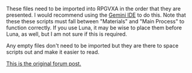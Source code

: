 These files need to be imported into RPGVXA in the order that they are presented. I would recommend using the [Gemini IDE](https://sourceforge.net/projects/geminieditor/) to do this. Note that these these scripts must fall between "Materials" and "Main Process" to function correctly. If you use Luna, it may be wise to place them before Luna, as well, but I am not sure if this is required.

Any empty files don't need to be imported but they are there to space scripts out and make it easier to read.

[This is the original forum post.](https://forums.rpgmakerweb.com/index.php?threads/mars-battle-engine.83341/)
